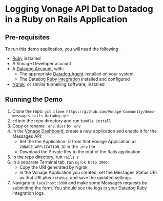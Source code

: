 # Logging Vonage API Dat to Datadog in a Ruby on Rails Application

## Pre-requisites

To run this demo application, you will need the following:

- [Ruby](https://www.ruby-lang.org/en/documentation/installation/) installed
- A Vonage Developer account
- A [Datadog Account](https://ap1.datadoghq.com/signup), with:
  - The appropriate [Datadog Agent](https://docs.datadoghq.com/agent/) installed on your system
  - The Datadog [Ruby Integration](https://docs.datadoghq.com/integrations/ruby/) installed and configured
- [Ngrok](https://ngrok.com/download), or similar tunnelling software, installed

## Running the Demo

1. Clone the repo: `git clone https://github.com/Vonage-Community/demo-messages-rails-datadog.git`
2. `cd` into the repo directory and run `bundle install`
3. Copy or rename `.env.dist` to `.env`
4. In the [Vonage Dashboard](https://dashboard.nexmo.com/), create a new application and enable it for the Messages API:
    - Set the the Application ID from that Vonage Application as `VONAGE_APPLICATION_ID` in the `.env` file
    - Download the Private Key to the root of the Rails application
5. In the repo directory, run `rails s`
6. In a separate Terminal tab, run `ngrok http 3000`:
    - Copy the URI generated by Ngrok
    - In the Vonage Application you created, set the Messages Status URL as that URI plus `/status`, and save the updated settings.
7. Navigate to `localhost:3000` and make some Messages requests be submitting the form. You should see the logs in your Datadog Ruby integration logs.


